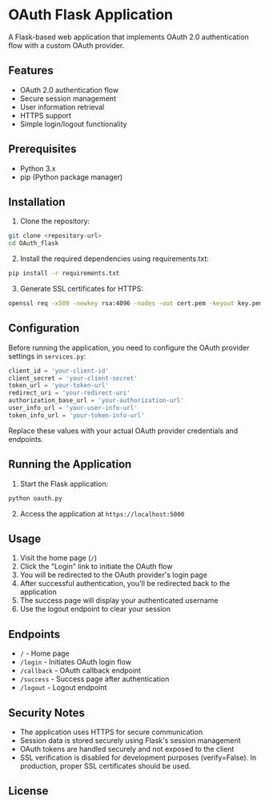# OAuth Flask Application

A Flask-based web application that implements OAuth 2.0 authentication flow with a custom OAuth provider.

## Features

- OAuth 2.0 authentication flow
- Secure session management
- User information retrieval
- HTTPS support
- Simple login/logout functionality

## Prerequisites

- Python 3.x
- pip (Python package manager)

## Installation

1. Clone the repository:
```bash
git clone <repository-url>
cd OAuth_flask
```

2. Install the required dependencies using requirements.txt:
```bash
pip install -r requirements.txt
```

3. Generate SSL certificates for HTTPS:
```bash
openssl req -x509 -newkey rsa:4096 -nodes -out cert.pem -keyout key.pem -days 365
```

## Configuration

Before running the application, you need to configure the OAuth provider settings in `services.py`:

```python
client_id = 'your-client-id'
client_secret = 'your-client-secret'
token_url = 'your-token-url'
redirect_uri = 'your-redirect-uri'
authorization_base_url = 'your-authorization-url'
user_info_url = 'your-user-info-url'
token_info_url = 'your-token-info-url'
```

Replace these values with your actual OAuth provider credentials and endpoints.

## Running the Application

1. Start the Flask application:
```bash
python oauth.py
```

2. Access the application at `https://localhost:5000`

## Usage

1. Visit the home page (`/`)
2. Click the "Login" link to initiate the OAuth flow
3. You will be redirected to the OAuth provider's login page
4. After successful authentication, you'll be redirected back to the application
5. The success page will display your authenticated username
6. Use the logout endpoint to clear your session

## Endpoints

- `/` - Home page
- `/login` - Initiates OAuth login flow
- `/callback` - OAuth callback endpoint
- `/success` - Success page after authentication
- `/logout` - Logout endpoint

## Security Notes

- The application uses HTTPS for secure communication
- Session data is stored securely using Flask's session management
- OAuth tokens are handled securely and not exposed to the client
- SSL verification is disabled for development purposes (verify=False). In production, proper SSL certificates should be used.

## License

